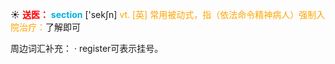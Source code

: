 ☀ <font color="red">**送医：**</font>
<font color="sky blue">**section**</font> ['sekʃn] 
<font color="orange">vt. [英] 常用被动式，指（依法命令精神病人）强制入院治疗：</font>了解即可

周边词汇补充：
· register可表示挂号。

